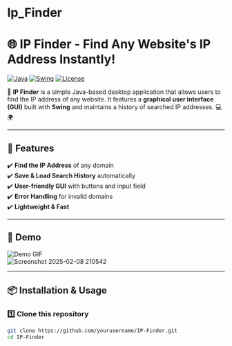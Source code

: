 # Ip_Finder
# 🌐 IP Finder - Find Any Website's IP Address Instantly!

[![Java](https://img.shields.io/badge/Java-ED8B00?style=for-the-badge&logo=java&logoColor=white)](https://www.java.com/)
[![Swing](https://img.shields.io/badge/Swing-GUI-green?style=for-the-badge)](https://docs.oracle.com/javase/tutorial/uiswing/)
[![License](https://img.shields.io/badge/License-MIT-blue.svg)](LICENSE)

🔎 **IP Finder** is a simple Java-based desktop application that allows users to find the IP address of any website. It features a **graphical user interface (GUI)** built with **Swing** and maintains a history of searched IP addresses. 💻🌍

---

## 🚀 Features
✔️ **Find the IP Address** of any domain  
✔️ **Save & Load Search History** automatically  
✔️ **User-friendly GUI** with buttons and input field  
✔️ **Error Handling** for invalid domains  
✔️ **Lightweight & Fast**

---

## 🎥 Demo
![Demo GIF](https://github.com/yourusername/IP-Finder/blob/main/demo.gif)  
![Screenshot 2025-02-08 210542](https://github.com/user-attachments/assets/117b5f36-d737-46b9-be61-5dbe0509f1f0)


---

## 📦 Installation & Usage

### 1️⃣ Clone this repository  
```sh
git clone https://github.com/yourusername/IP-Finder.git
cd IP-Finder
